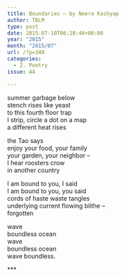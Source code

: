 ```yaml
---
title: Boundaries – by Neera Kashyap
author: TBLM
type: post
date: 2015-07-10T06:28:40+00:00
year: "2015"
month: "2015/07"
url: /?p=340
categories:
  - 2. Poetry
issue: A4

---
```

summer garbage below  
stench rises like yeast  
to this fourth floor trap  
I strip, circle a dot on a map  
a different heat rises 

the Tao says  
enjoy your food, your family  
your garden, your neighbor &#8211;  
I hear roosters crow  
in another country

I am bound to you, I said  
I am bound to you, you said  
cords of haste waste tangles  
underlying current flowing blithe &#8211;  
forgotten

wave  
boundless ocean  
wave  
boundless ocean  
wave boundless.

\***